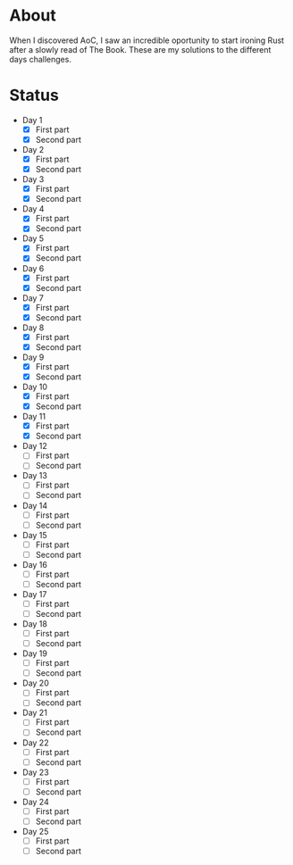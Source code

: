# About

When I discovered AoC, I saw an incredible oportunity to start ironing Rust after a slowly read of The Book. These are my solutions to the different days challenges.

# Status

- Day 1
  - [x] First part
  - [x] Second part
  
- Day 2
  - [x] First part
  - [x] Second part
  
- Day 3
  - [x] First part
  - [x] Second part
  
- Day 4
  - [x] First part
  - [x] Second part
  
- Day 5
  - [x] First part
  - [x] Second part
  
- Day 6
  - [x] First part
  - [x] Second part
  
- Day 7
  - [x] First part
  - [x] Second part
  
- Day 8
  - [x] First part
  - [x] Second part
  
- Day 9
  - [x] First part
  - [x] Second part
  
- Day 10
  - [x] First part
  - [x] Second part
  
- Day 11
  - [x] First part
  - [x] Second part
  
- Day 12
  - [ ] First part
  - [ ] Second part
  
- Day 13
  - [ ] First part
  - [ ] Second part
  
- Day 14
  - [ ] First part
  - [ ] Second part
  
- Day 15
  - [ ] First part
  - [ ] Second part
  
- Day 16
  - [ ] First part
  - [ ] Second part
  
- Day 17
  - [ ] First part
  - [ ] Second part
  
- Day 18
  - [ ] First part
  - [ ] Second part
  
- Day 19
  - [ ] First part
  - [ ] Second part
  
- Day 20
  - [ ] First part
  - [ ] Second part
  
- Day 21
  - [ ] First part
  - [ ] Second part
  
- Day 22
  - [ ] First part
  - [ ] Second part
  
- Day 23
  - [ ] First part
  - [ ] Second part
  
- Day 24
  - [ ] First part
  - [ ] Second part
  
- Day 25
  - [ ] First part
  - [ ] Second part
